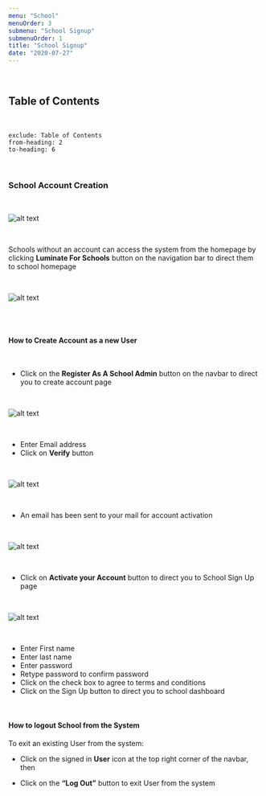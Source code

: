 ```yaml
---
menu: "School"
menuOrder: 3
submenu: "School Signup"
submenuOrder: 1
title: "School Signup"
date: "2020-07-27"
---
```


<br />


## Table of Contents

<br />

```toc
exclude: Table of Contents
from-heading: 2
to-heading: 6
```

<br />

### School Account Creation

<br />

  ![alt text](/images/SchoolLogin.png "Title") 
  
<br />



Schools without an account can access the system from the homepage by
      clicking **Luminate For Schools**  button on the  navigation bar to direct them to school homepage

 <br />

  ![alt text](/images/SchoolHomepage.png "Title") 
  
<br />



<!-- if Schools has an account already they can login, [via this link](https://www.luminate.ng/LoginView).SchoolSignup
Verifylink.png -->

<br />


#### How to Create Account as a new User

<br />

* Click on the **Register As A School Admin** button on the navbar to direct you to create account page

<br />

  ![alt text](/images/VerifySchool.png "Title")

<br />

* Enter Email address
* Click on **Verify** button

<br />

 ![alt text](/images/SchoolCreate.png "Title")

<br />

* An email has been sent to your mail for account activation

<br />

 ![alt text](/images/SchoolActivate.png "Title")

<br />

* Click on **Activate your Account** button to direct you to  School Sign Up page
<br />

 ![alt text](/images/SchoolSign.png "Title")

<br />

* Enter First name
* Enter last name
* Enter password
* Retype password to confirm password
* Click on the check box to agree to terms and conditions
* Click on the Sign Up button to direct you to school dashboard


<br />


#### How to logout School from the System

 To exit an existing User from the system:

* Click on the signed in **User** icon at the top right corner of the navbar,
 then

* Click on the **“Log Out”** button to exit User from the system

